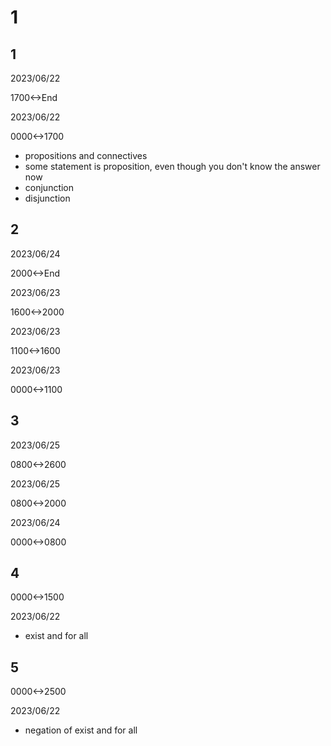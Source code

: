# 1

## 1

2023/06/22

1700<->End

2023/06/22

0000<->1700

- propositions and connectives
- some statement is proposition, even though you don't know the answer now
- conjunction
- disjunction

## 2

2023/06/24

2000<->End

2023/06/23

1600<->2000

2023/06/23

1100<->1600

2023/06/23

0000<->1100

## 3

2023/06/25

0800<->2600

2023/06/25

0800<->2000

2023/06/24

0000<->0800

## 4

0000<->1500

2023/06/22

- exist and for all

## 5

0000<->2500

2023/06/22

- negation of exist and for all
